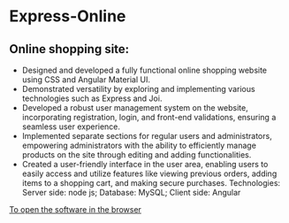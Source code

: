 ﻿# Express-Online

## Online shopping site:
- Designed and developed a fully functional online shopping website using CSS and Angular
Material UI.
- Demonstrated versatility by exploring and implementing various technologies such as Express
and Joi.
- Developed a robust user management system on the website, incorporating registration, login,
and front-end validations, ensuring a seamless user experience.
- Implemented separate sections for regular users and administrators, empowering
administrators with the ability to efficiently manage products on the site through editing and
adding functionalities.
- Created a user-friendly interface in the user area, enabling users to easily access and utilize
features like viewing previous orders, adding items to a shopping cart, and making secure
purchases.
Technologies: Server side: node js; Database: MySQL; Client side: Angular


[To open the software in the browser](https://express-online-cc7375506a7b.herokuapp.com)
